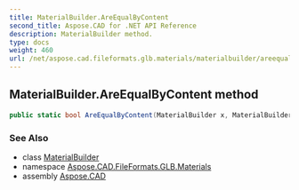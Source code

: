 ```yaml
---
title: MaterialBuilder.AreEqualByContent
second_title: Aspose.CAD for .NET API Reference
description: MaterialBuilder method. 
type: docs
weight: 460
url: /net/aspose.cad.fileformats.glb.materials/materialbuilder/areequalbycontent/
---
```

## MaterialBuilder.AreEqualByContent method

```csharp
public static bool AreEqualByContent(MaterialBuilder x, MaterialBuilder y)
```

### See Also

* class [MaterialBuilder](../)
* namespace [Aspose.CAD.FileFormats.GLB.Materials](../../materialbuilder/)
* assembly [Aspose.CAD](../../../)


